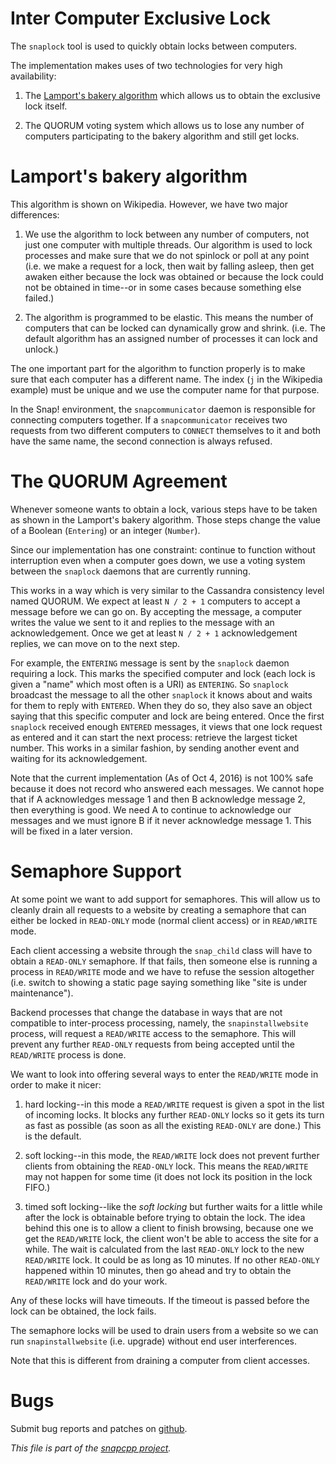 
Inter Computer Exclusive Lock
=============================

The `snaplock` tool is used to quickly obtain locks between computers.

The implementation makes uses of two technologies for very high availability:

1. The [Lamport's bakery algorithm](https://en.wikipedia.org/wiki/Lamport's_bakery_algorithm)
which allows us to obtain the exclusive lock itself.

2. The QUORUM voting system which allows us to lose any number of computers
participating to the bakery algorithm and still get locks.


Lamport's bakery algorithm
==========================

This algorithm is shown on Wikipedia. However, we have two major differences:

1. We use the algorithm to lock between any number of computers, not just
one computer with multiple threads. Our algorithm is used to lock processes
and make sure that we do not spinlock or poll at any point (i.e. we make
a request for a lock, then wait by falling asleep, then get awaken either
because the lock was obtained or because the lock could not be obtained
in time--or in some cases because something else failed.)

2. The algorithm is programmed to be elastic. This means the number of
computers that can be locked can dynamically grow and shrink. (i.e. The
default algorithm has an assigned number of processes it can lock and
unlock.)

The one important part for the algorithm to function properly is to make
sure that each computer has a different name. The index (`j` in the
Wikipedia example) must be unique and we use the computer name for that
purpose.

In the Snap! environment, the `snapcommunicator` daemon is responsible
for connecting computers together. If a `snapcommunicator` receives
two requests from two different computers to `CONNECT` themselves to
it and both have the same name, the second connection is always refused.


The QUORUM Agreement
====================

Whenever someone wants to obtain a lock, various steps have to be taken
as shown in the Lamport's bakery algorithm. Those steps change the value
of a Boolean (`Entering`) or an integer (`Number`).

Since our implementation has one constraint: continue to function without
interruption even when a computer goes down, we use a voting system
between the `snaplock` daemons that are currently running.

This works in a way which is very similar to the Cassandra consistency
level named QUORUM. We expect at least `N / 2 + 1` computers to accept
a message before we can go on. By accepting the message, a computer
writes the value we sent to it and replies to the message with an
acknowledgement. Once we get at least `N / 2 + 1` acknowledgement replies,
we can move on to the next step.

For example, the `ENTERING` message is sent by the `snaplock` daemon
requiring a lock. This marks the specified computer and lock (each lock
is given a "name" which most often is a URI) as `ENTERING`. So `snaplock`
broadcast the message to all the other `snaplock` it knows about and waits
for them to reply with `ENTERED`. When they do so, they also save an
object saying that this specific computer and lock are being entered.
Once the first `snaplock` received enough `ENTERED` messages, it views
that one lock request as entered and it can start the next process:
retrieve the largest ticket number. This works in a similar fashion,
by sending another event and waiting for its acknowledgement.

Note that the current implementation (As of Oct 4, 2016) is not 100%
safe because it does not record who answered each messages. We cannot
hope that if A acknowledges message 1 and then B acknowledge message 2,
then everything is good. We need A to continue to acknowledge our
messages and we must ignore B if it never acknowledge message 1. This
will be fixed in a later version.


Semaphore Support
=================

At some point we want to add support for semaphores. This will allow
us to cleanly drain all requests to a website by creating a semaphore
that can either be locked in `READ-ONLY` mode (normal client access) or
in `READ/WRITE` mode.

Each client accessing a website through the `snap_child` class will
have to obtain a `READ-ONLY` semaphore. If that fails, then someone
else is running a process in `READ/WRITE` mode and we have to refuse
the session altogether (i.e. switch to showing a static page saying
something like "site is under maintenance").

Backend processes that change the database in ways that are not
compatible to inter-process processing, namely, the `snapinstallwebsite`
process, will request a `READ/WRITE` access to the semaphore. This
will prevent any further `READ-ONLY` requests from being accepted
until the `READ/WRITE` process is done.

We want to look into offering several ways to enter the `READ/WRITE`
mode in order to make it nicer:

1. hard locking--in this mode a `READ/WRITE` request is given a spot
in the list of incoming locks. It blocks any further `READ-ONLY`
locks so it gets its turn as fast as possible (as soon as all the
existing `READ-ONLY` are done.) This is the default.

2. soft locking--in this mode, the `READ/WRITE` lock does not prevent
further clients from obtaining the `READ-ONLY` lock. This means the
`READ/WRITE` may not happen for some time (it does not lock its position
in the lock FIFO.)

3. timed soft locking--like the _soft locking_ but further waits for a
little while after the lock is obtainable before trying to obtain the
lock. The idea behind this one is to allow a client to finish browsing,
because one we get the `READ/WRITE` lock, the client won't be able to
access the site for a while. The wait is calculated from the last
`READ-ONLY` lock to the new `READ/WRITE` lock. It could be as long
as 10 minutes. If no other `READ-ONLY` happened within 10 minutes,
then go ahead and try to obtain the `READ/WRITE` lock and do your work.

Any of these locks will have timeouts. If the timeout is passed before
the lock can be obtained, the lock fails.

The semaphore locks will be used to drain users from a website so
we can run `snapinstallwebsite` (i.e. upgrade) without end user
interferences.

Note that this is different from draining a computer from client
accesses.


Bugs
====

Submit bug reports and patches on
[github](https://github.com/m2osw/snapwebsites/issues).


_This file is part of the [snapcpp project](https://snapwebsites.org/)._
